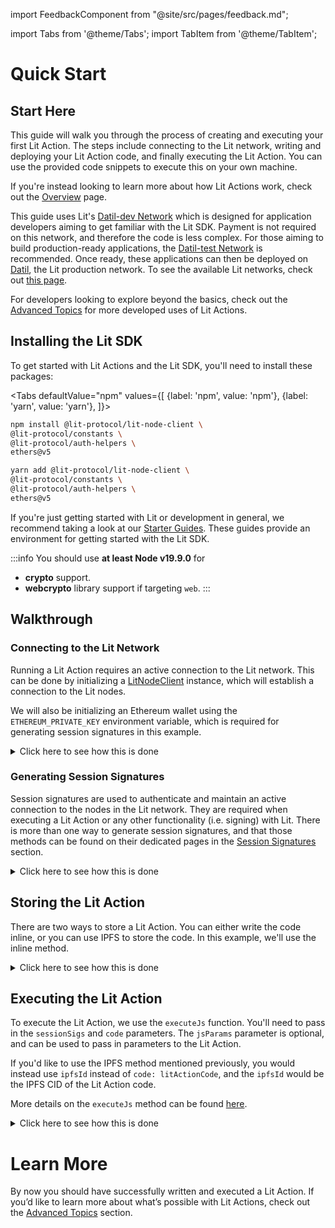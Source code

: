 import FeedbackComponent from "@site/src/pages/feedback.md";

import Tabs from '@theme/Tabs';
import TabItem from '@theme/TabItem';

# Quick Start

## Start Here

This guide will walk you through the process of creating and executing your first Lit Action. The steps include connecting to the Lit network, writing and deploying your Lit Action code, and finally executing the Lit Action. You can use the provided code snippets to execute this on your own machine.

If you're instead looking to learn more about how Lit Actions work, check out the [Overview](./overview) page.

This guide uses Lit's [Datil-dev Network](../../connecting-to-a-lit-network/testnets#datil-dev) which is designed for application developers aiming to get familiar with the Lit SDK. Payment is not required on this network, and therefore the code is less complex. For those aiming to build production-ready applications, the [Datil-test Network](../../connecting-to-a-lit-network/testnets#datil-test) is recommended. Once ready, these applications can then be deployed on [Datil](../../connecting-to-a-lit-network/mainnets#datil), the Lit production network. To see the available Lit networks, check out [this page](../../connecting-to-a-lit-network/connecting).

For developers looking to explore beyond the basics, check out the [Advanced Topics](https://developer.litprotocol.com/category/advanced-topics-1) for more developed uses of Lit Actions.

## Installing the Lit SDK

To get started with Lit Actions and the Lit SDK, you'll need to install these packages:

<Tabs
defaultValue="npm"
values={[
{label: 'npm', value: 'npm'},
{label: 'yarn', value: 'yarn'},
]}>
<TabItem value="npm">

```bash
npm install @lit-protocol/lit-node-client \
@lit-protocol/constants \
@lit-protocol/auth-helpers \
ethers@v5
```

</TabItem>

<TabItem value="yarn">

```bash
yarn add @lit-protocol/lit-node-client \
@lit-protocol/constants \
@lit-protocol/auth-helpers \
ethers@v5
```

</TabItem>
</Tabs>

If you're just getting started with Lit or development in general, we recommend taking a look at our [Starter Guides](https://github.com/LIT-Protocol/developer-guides-code/tree/master/starter-guides). These guides provide an environment for getting started with the Lit SDK.

:::info
You should use **at least Node v19.9.0** for 
- **crypto** support.
- **webcrypto** library support if targeting `web`.
:::

## Walkthrough

### Connecting to the Lit Network

Running a Lit Action requires an active connection to the Lit network. This can be done by initializing a [LitNodeClient](https://v6-api-doc-lit-js-sdk.vercel.app/classes/lit_node_client_src.LitNodeClient.html) instance, which will establish a connection to the Lit nodes.

We will also be initializing an Ethereum wallet using the `ETHEREUM_PRIVATE_KEY` environment variable, which is required for generating session signatures in this example.

<details>
<summary>Click here to see how this is done</summary>
<p>

```ts
import { LitNodeClient } from "@lit-protocol/lit-node-client";
import { LitNetwork, LIT_RPC } from "@lit-protocol/constants";
import * as ethers from "ethers";

const litNodeClient = new LitNodeClient({
  litNetwork: LitNetwork.DatilDev,
  debug: false
});
await litNodeClient.connect();

const ethersWallet = new ethers.Wallet(
  process.env.ETHEREUM_PRIVATE_KEY, // Replace with your private key
  new ethers.providers.JsonRpcProvider(LIT_RPC.CHRONICLE_YELLOWSTONE)
);
```

</p>
</details>

### Generating Session Signatures

Session signatures are used to authenticate and maintain an active connection to the nodes in the Lit network. They are required when executing a Lit Action or any other functionality (i.e. signing) with Lit. There is more than one way to generate session signatures, and that those methods can be found on their dedicated pages in the [Session Signatures](../authentication/session-sigs/intro) section.

<details>
<summary>Click here to see how this is done</summary>
<p>

```ts
import {
  LitAbility,
  LitActionResource,
  createSiweMessage,
  generateAuthSig,
} from "@lit-protocol/auth-helpers";

const sessionSignatures = await litNodeClient.getSessionSigs({
  chain: "ethereum",
  expiration: new Date(Date.now() + 1000 * 60 * 10).toISOString(), // 10 minutes
  resourceAbilityRequests: [
    {
      resource: new LitActionResource("*"),
      ability: LitAbility.LitActionExecution,
    },
  ],
  authNeededCallback: async ({
    uri,
    expiration,
    resourceAbilityRequests,
  }) => {
    const toSign = await createSiweMessage({
      uri,
      expiration,
      resources: resourceAbilityRequests,
      walletAddress: await ethersWallet.getAddress(),
      nonce: await litNodeClient.getLatestBlockhash(),
      litNodeClient,
    });

    return await generateAuthSig({
      signer: ethersWallet,
      toSign,
    });
  },
});
```

</p>
</details>

## Storing the Lit Action

There are two ways to store a Lit Action. You can either write the code inline, or you can use IPFS to store the code. In this example, we'll use the inline method.

<details>
<summary>Click here to see how this is done</summary>
<p>

```jsx
const _litActionCode = async () => {
  if (magicNumber >= 42) {
      LitActions.setResponse({ response:"The number is greater than or equal to 42!" });
  } else {
      LitActions.setResponse({ response: "The number is less than 42!" });
  }
}

const litActionCode = `(${_litActionCode.toString()})();`;
```

</p>
</details>

## Executing the Lit Action

To execute the Lit Action, we use the `executeJs` function. You'll need to pass in the `sessionSigs` and `code` parameters. The `jsParams` parameter is optional, and can be used to pass in parameters to the Lit Action. 

If you'd like to use the IPFS method mentioned previously, you would instead use `ipfsId` instead of `code: litActionCode`, and the `ipfsId` would be the IPFS CID of the Lit Action code.

More details on the `executeJs` method can be found [here](https://v6-api-doc-lit-js-sdk.vercel.app/interfaces/types_src.JsonExecutionSdkParams.html).

<details>
<summary>Click here to see how this is done</summary>
<p>

```ts
const response = await litNodeClient.executeJs({
  sessionSigs: sessionSignatures,
  code: litActionCode,
  jsParams: {
    magicNumber: 43,
  }
});
```

</p>
</details>

# Learn More

By now you should have successfully written and executed a Lit Action. If you’d like to learn more about what’s possible with Lit Actions, check out the [Advanced Topics](https://developer.litprotocol.com/category/advanced-topics-1) section.

<FeedbackComponent/>
